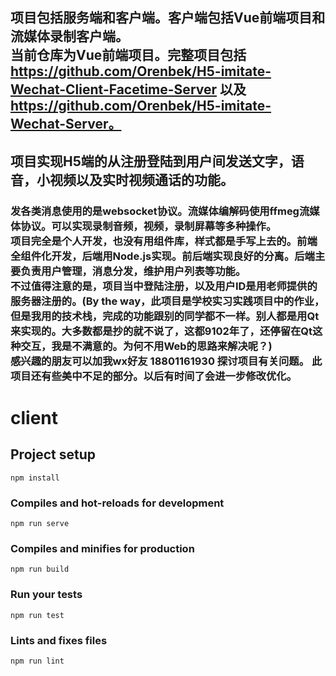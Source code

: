 ## 项目包括服务端和客户端。客户端包括Vue前端项目和流媒体录制客户端。<br>当前仓库为Vue前端项目。完整项目包括 https://github.com/Orenbek/H5-imitate-Wechat-Client-Facetime-Server 以及 https://github.com/Orenbek/H5-imitate-Wechat-Server。
## 项目实现H5端的从注册登陆到用户间发送文字，语音，小视频以及实时视频通话的功能。
### 发各类消息使用的是websocket协议。流媒体编解码使用ffmeg流媒体协议。可以实现录制音频，视频，录制屏幕等多种操作。<br>项目完全是个人开发，也没有用组件库，样式都是手写上去的。前端全组件化开发，后端用Node.js实现。前后端实现良好的分离。后端主要负责用户管理，消息分发，维护用户列表等功能。<br>不过值得注意的是，项目当中登陆注册，以及用户ID是用老师提供的服务器注册的。(By the way，此项目是学校实习实践项目中的作业，但是我用的技术栈，完成的功能跟别的同学都不一样。别人都是用Qt来实现的。大多数都是抄的就不说了，这都9102年了，还停留在Qt这种交互，我是不满意的。为何不用Web的思路来解决呢？)<br> 感兴趣的朋友可以加我wx好友 18801161930 探讨项目有关问题。 此项目还有些美中不足的部分。以后有时间了会进一步修改优化。

# client

## Project setup
```
npm install
```

### Compiles and hot-reloads for development
```
npm run serve
```

### Compiles and minifies for production
```
npm run build
```

### Run your tests
```
npm run test
```

### Lints and fixes files
```
npm run lint
```
